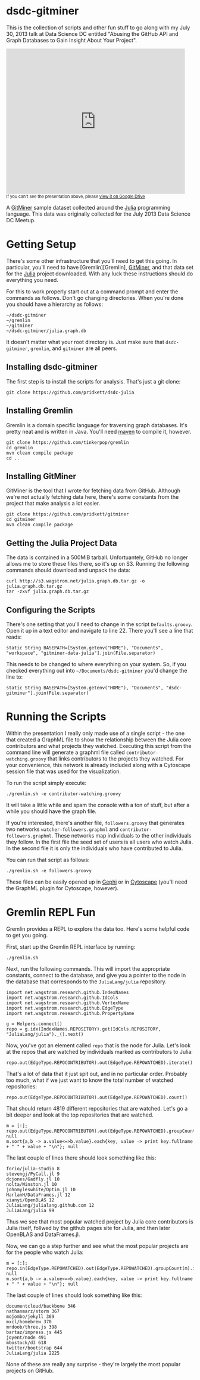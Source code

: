 dsdc-gitminer
===================

This is the collection of scripts and other fun stuff to go along with my
July 30, 2013 talk at Data Science DC entitled "Abusing the GitHub API and Graph
Databases to Gain Insight About Your Project".

<iframe src="https://docs.google.com/presentation/d/1zsql-8WPX52tB_ghxxDYga-_bKQESZKcCzjpl-qmO7s/embed?start=false&loop=false&delayms=3000" frameborder="0" width="480" height="389" allowfullscreen="true" mozallowfullscreen="true" webkitallowfullscreen="true"></iframe>
<div style="font-size: 80%">If you can't see the presentation above, please <a href="https://docs.google.com/presentation/d/1zsql-8WPX52tB_ghxxDYga-_bKQESZKcCzjpl-qmO7s/pub?start=false&loop=false&delayms=3000">view it on Google Drive</a></div>

A [GitMiner][GitMiner] sample dataset collected around the [Julia][Julia]
programming language. This data was originally collected for the July 2013 Data
Science DC Meetup.

Getting Setup
=============

There's some other infrastructure that you'll need to get this going. In
particular, you'll need to have [Gremlin][Gremlin], [GitMiner][GitMiner], and
that data set for the [Julia][Julia] project downloaded. With any luck these
instructions should do everything you need.

For this to work properly start out at a command prompt and enter the commands
as follows. Don't go changing directories. When you're done you should have a
hierarchy as follows:

    ~/dsdc-gitminer
    ~/gremlin
    ~/gitminer
    ~/dsdc-gitminer/julia.graph.db

It doesn't matter what your root directory is. Just make sure that `dsdc-gitminer`,
`gremlin`, and `gitminer` are all peers.

Installing dsdc-gitminer
------------------------

The first step is to install the scripts for analysis. That's just a git clone:

    git clone https://github.com/pridkett/dsdc-julia


Installing Gremlin
------------------

Gremlin is a domain specific language for traversing graph databases. It's pretty
neat and is written in Java. You'll need [maven][maven] to compile it, however.

    git clone https://github.com/tinkerpop/gremlin
    cd gremlin
    mvn clean compile package
    cd ..

Installing GitMiner
-------------------

GitMiner is the tool that I wrote for fetching data from GitHub. Although we're not
actually fetching data here, there's some constants from the project that make analysis
a lot easier.

    git clone https://github.com/pridkett/gitminer
    cd gitminer
    mvn clean compile package

Getting the Julia Project Data
------------------------------

The data is contained in a 500MiB tarball. Unfortuantely, GitHub no longer allows me to
store these files there, so it's up on S3. Running the following commands should download
and unpack the data:

    curl http://s3.wagstrom.net/julia.graph.db.tar.gz -o julia.graph.db.tar.gz
    tar -zxvf julia.graph.db.tar.gz

Configuring the Scripts
-----------------------

There's one setting that you'll need to change in the script `Defaults.groovy`. Open it up
in a text editor and navigate to line 22. There you'll see a line that reads:

    static String BASEPATH=[System.getenv("HOME"), "Documents", "workspace", "gitminer-data-julia"].join(File.separator)

This needs to be changed to where everything on your system. So, if you checked everything
out into `~/Documents/dsdc-gitminer` you'd change the line to:

    static String BASEPATH=[System.getenv("HOME"), "Documents", "dsdc-gitminer"].join(File.separator)

Running the Scripts
===================

Within the presentation I really only made use of a single script - the one that created a GraphML file to show the relationship
between the Julia core contributors and what projects they watched. Executing this script from the command line will generate
a graphml file called `contributor-watching.groovy` that links contributors to the projects they watched. For your convenience,
this network is already included along with a Cytoscape session file that was used for the visualization.

To run the script simply execute:

    ./gremlin.sh -e contributor-watching.groovy

It will take a little while and spam the console with a ton of stuff, but after a while you should have the graph file.

If you're interested, there's another file, `followers.groovy` that generates two networks `watcher-followers.graphml` and
`contributor-followers.graphml`. These networks map individuals to the other individuals they follow. In the first file
the seed set of users is all users who watch Julia. In the second file it is only the individuals who have contributed to
Julia.

You can run that script as follows:

    ./gremlin.sh -e followers.groovy

These files can be easily opened up in [Gephi][Gephi] or in [Cytoscape][Cytoscape] (you'll need the GraphML plugin for Cytoscape, however).

Gremlin REPL Fun
================

Gremlin provides a REPL to explore the data too. Here's some helpful code to
get you going.

First, start up the Gremlin REPL interface by running:

    ./gremlin.sh

Next, run the following commands. This will import the appropriate constants,
connect to the database, and give you a pointer to the node in the database
that corresponds to the `JuliaLang/julia` repository.

    import net.wagstrom.research.github.IndexNames
    import net.wagstrom.research.github.IdCols
    import net.wagstrom.research.github.VertexName
    import net.wagstrom.research.github.EdgeType
    import net.wagstrom.research.github.PropertyName

    g = Helpers.connect()
    repo = g.idx(IndexNames.REPOSITORY).get(IdCols.REPOSITORY, "JuliaLang/julia")._().next()

Now, you've got an element called `repo` that is the node for Julia. Let's look
at the repos that are watched by individuals marked as contributors to Julia:

    repo.out(EdgeType.REPOCONTRIBUTOR).out(EdgeType.REPOWATCHED).iterate()

That's a lot of data that it just spit out, and in no particular order.
Probably too much, what if we just want to know the total number of watched
repositories:

    repo.out(EdgeType.REPOCONTRIBUTOR).out(EdgeType.REPOWATCHED).count()

That should return 4819 different repositories that are watched. Let's go a bit
deeper and look at the top repositories that are watched.

    m = [:]; repo.out(EdgeType.REPOCONTRIBUTOR).out(EdgeType.REPOWATCHED).groupCount(m).iterate(); null
    m.sort{a,b -> a.value<=>b.value}.each{key, value -> print key.fullname + " " + value + "\n"}; null

The last couple of lines there should look something like this:

    forio/julia-studio 8
    stevengj/PyCall.jl 9
    dcjones/Gadfly.jl 10
    nolta/Winston.jl 10
    johnmyleswhite/Optim.jl 10
    HarlanH/DataFrames.jl 12
    xianyi/OpenBLAS 12
    JuliaLang/julialang.github.com 12
    JuliaLang/julia 99

Thus we see that most popular watched project by Julia core contributors is
Julia itself, follwed by the github pages site for Julia, and then later
OpenBLAS and DataFrames.jl.

Now, we can go a step further and see what the most popular projects are for
the people who watch Julia:

    m = [:]; repo.in(EdgeType.REPOWATCHED).out(EdgeType.REPOWATCHED).groupCount(m).iterate(); null
    m.sort{a,b -> a.value<=>b.value}.each{key, value -> print key.fullname + " " + value + "\n"}; null

The last couple of lines should look something like this:

    documentcloud/backbone 346
    nathanmarz/storm 367
    mojombo/jekyll 369
    mxcl/homebrew 370
    mrdoob/three.js 398
    bartaz/impress.js 445
    joyent/node 491
    mbostock/d3 618
    twitter/bootstrap 644
    JuliaLang/julia 2225

None of these are really any surprise - they're largely the most popular
projects on GitHub.

[GitMiner]: https://github.com/pridkett/gitminer
[Julia]: http://julialang.org/
[cytoscape]: http://www.cytoscape.org/
[gephi]: http://www.gephi.org/
[maven]: http://maven.apache.org/

